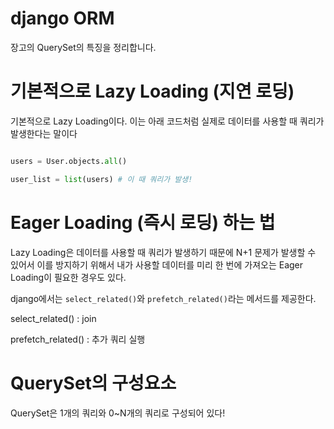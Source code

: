 # django ORM

장고의 QuerySet의 특징을 정리합니다.

# 기본적으로 Lazy Loading (지연 로딩)

기본적으로 Lazy Loading이다.
이는 아래 코드처럼 실제로 데이터를 사용할 때 쿼리가 발생한다는 말이다

```python

users = User.objects.all()

user_list = list(users) # 이 때 쿼리가 발생!


```

# Eager Loading (즉시 로딩) 하는 법

Lazy Loading은 데이터를 사용할 때 쿼리가 발생하기 때문에 N+1 문제가 발생할 수 있어서 이를 방지하기 위해서 내가 사용할 데이터를 미리 한 번에 가져오는 Eager Loading이 필요한 경우도 있다.

django에서는 `select_related()`와 `prefetch_related()`라는 메서드를 제공한다.

select_related() : join

prefetch_related() : 추가 쿼리 실행

# QuerySet의 구성요소

QuerySet은 1개의 쿼리와 0~N개의 쿼리로 구성되어 있다!
